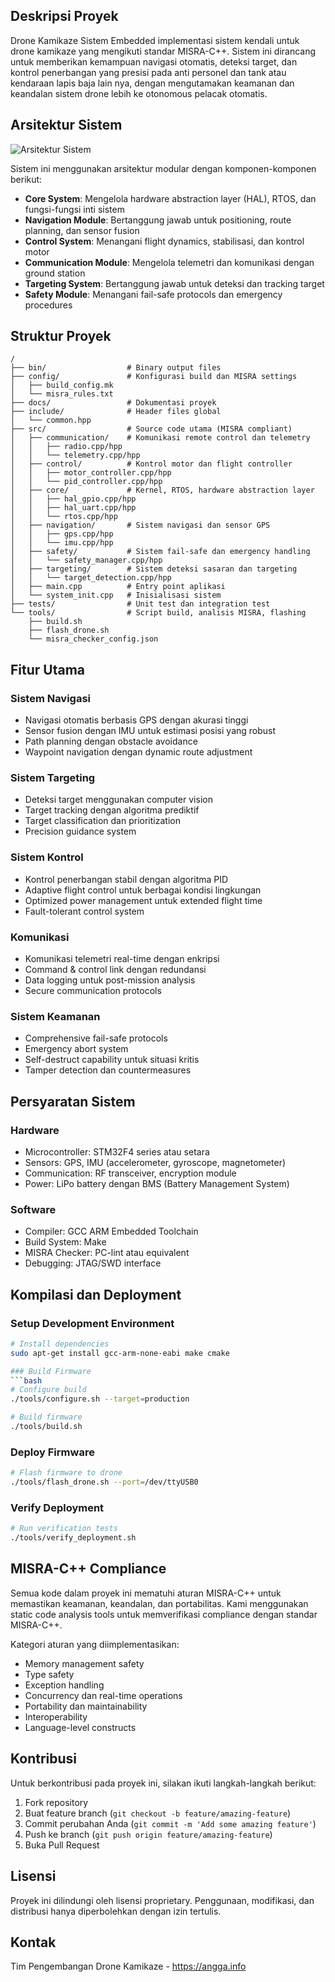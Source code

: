 
## Deskripsi Proyek 

Drone Kamikaze Sistem Embedded implementasi sistem kendali untuk drone kamikaze yang mengikuti standar MISRA-C++. Sistem ini dirancang untuk memberikan kemampuan navigasi otomatis, deteksi target, dan kontrol penerbangan yang presisi pada anti personel dan tank atau kendaraan lapis baja lain nya, dengan mengutamakan keamanan dan keandalan sistem drone lebih ke otonomous pelacak otomatis.

## Arsitektur Sistem

![Arsitektur Sistem](docs/images/architecture.svg)

Sistem ini menggunakan arsitektur modular dengan komponen-komponen berikut:

- **Core System**: Mengelola hardware abstraction layer (HAL), RTOS, dan fungsi-fungsi inti sistem
- **Navigation Module**: Bertanggung jawab untuk positioning, route planning, dan sensor fusion
- **Control System**: Menangani flight dynamics, stabilisasi, dan kontrol motor
- **Communication Module**: Mengelola telemetri dan komunikasi dengan ground station
- **Targeting System**: Bertanggung jawab untuk deteksi dan tracking target
- **Safety Module**: Menangani fail-safe protocols dan emergency procedures

## Struktur Proyek

```
/
├── bin/                  # Binary output files
├── config/               # Konfigurasi build dan MISRA settings
│   ├── build_config.mk
│   └── misra_rules.txt
├── docs/                 # Dokumentasi proyek
├── include/              # Header files global
│   └── common.hpp
├── src/                  # Source code utama (MISRA compliant)
│   ├── communication/    # Komunikasi remote control dan telemetry
│   │   ├── radio.cpp/hpp
│   │   └── telemetry.cpp/hpp
│   ├── control/          # Kontrol motor dan flight controller
│   │   ├── motor_controller.cpp/hpp
│   │   └── pid_controller.cpp/hpp
│   ├── core/             # Kernel, RTOS, hardware abstraction layer
│   │   ├── hal_gpio.cpp/hpp
│   │   ├── hal_uart.cpp/hpp
│   │   └── rtos.cpp/hpp
│   ├── navigation/       # Sistem navigasi dan sensor GPS
│   │   ├── gps.cpp/hpp
│   │   └── imu.cpp/hpp
│   ├── safety/           # Sistem fail-safe dan emergency handling
│   │   └── safety_manager.cpp/hpp
│   ├── targeting/        # Sistem deteksi sasaran dan targeting
│   │   └── target_detection.cpp/hpp
│   ├── main.cpp          # Entry point aplikasi
│   └── system_init.cpp   # Inisialisasi sistem
├── tests/                # Unit test dan integration test
└── tools/                # Script build, analisis MISRA, flashing
    ├── build.sh
    ├── flash_drone.sh
    └── misra_checker_config.json
```

## Fitur Utama

### Sistem Navigasi
- Navigasi otomatis berbasis GPS dengan akurasi tinggi
- Sensor fusion dengan IMU untuk estimasi posisi yang robust
- Path planning dengan obstacle avoidance
- Waypoint navigation dengan dynamic route adjustment

### Sistem Targeting
- Deteksi target menggunakan computer vision
- Target tracking dengan algoritma prediktif
- Target classification dan prioritization
- Precision guidance system

### Sistem Kontrol
- Kontrol penerbangan stabil dengan algoritma PID
- Adaptive flight control untuk berbagai kondisi lingkungan
- Optimized power management untuk extended flight time
- Fault-tolerant control system

### Komunikasi
- Komunikasi telemetri real-time dengan enkripsi
- Command & control link dengan redundansi
- Data logging untuk post-mission analysis
- Secure communication protocols

### Sistem Keamanan
- Comprehensive fail-safe protocols
- Emergency abort system
- Self-destruct capability untuk situasi kritis
- Tamper detection dan countermeasures

## Persyaratan Sistem

### Hardware
- Microcontroller: STM32F4 series atau setara
- Sensors: GPS, IMU (accelerometer, gyroscope, magnetometer)
- Communication: RF transceiver, encryption module
- Power: LiPo battery dengan BMS (Battery Management System)

### Software
- Compiler: GCC ARM Embedded Toolchain
- Build System: Make
- MISRA Checker: PC-lint atau equivalent
- Debugging: JTAG/SWD interface

## Kompilasi dan Deployment

### Setup Development Environment
```bash
# Install dependencies
sudo apt-get install gcc-arm-none-eabi make cmake

### Build Firmware
```bash
# Configure build
./tools/configure.sh --target=production

# Build firmware
./tools/build.sh
```

### Deploy Firmware
```bash
# Flash firmware to drone
./tools/flash_drone.sh --port=/dev/ttyUSB0
```

### Verify Deployment
```bash
# Run verification tests
./tools/verify_deployment.sh
```

## MISRA-C++ Compliance

Semua kode dalam proyek ini mematuhi aturan MISRA-C++ untuk memastikan keamanan, keandalan, dan portabilitas. Kami menggunakan static code analysis tools untuk memverifikasi compliance dengan standar MISRA-C++.

Kategori aturan yang diimplementasikan:
- Memory management safety
- Type safety
- Exception handling
- Concurrency dan real-time operations
- Portability dan maintainability
- Interoperability
- Language-level constructs

## Kontribusi

Untuk berkontribusi pada proyek ini, silakan ikuti langkah-langkah berikut:
1. Fork repository
2. Buat feature branch (`git checkout -b feature/amazing-feature`)
3. Commit perubahan Anda (`git commit -m 'Add some amazing feature'`)
4. Push ke branch (`git push origin feature/amazing-feature`)
5. Buka Pull Request

## Lisensi

Proyek ini dilindungi oleh lisensi proprietary. Penggunaan, modifikasi, dan distribusi hanya diperbolehkan dengan izin tertulis.

## Kontak

Tim Pengembangan Drone Kamikaze - https://angga.info